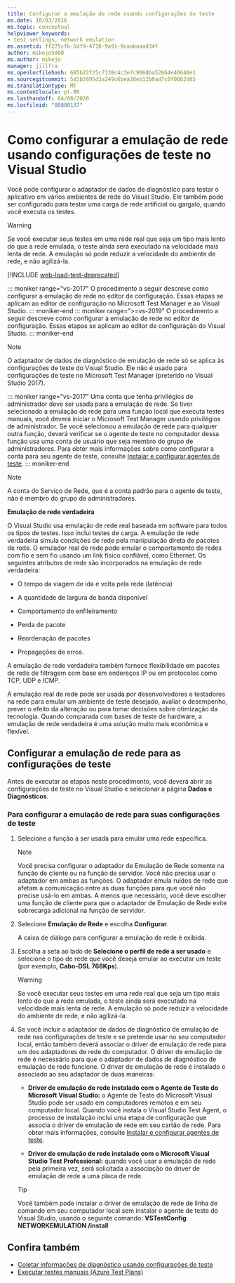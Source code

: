 ```yaml
---
title: Configurar a emulação de rede usando configurações do teste
ms.date: 10/03/2016
ms.topic: conceptual
helpviewer_keywords:
- test settings, network emulation
ms.assetid: ff275cfb-5df9-4710-9a91-9caabaaad34f
author: mikejo5000
ms.author: mikejo
manager: jillfra
ms.openlocfilehash: 685b22f25c7138c4c3e7c9068ba52864e40648e1
ms.sourcegitcommit: 5d1b2895d3a249c6bea30eb12b0ad7c0f0862d85
ms.translationtype: MT
ms.contentlocale: pt-BR
ms.lasthandoff: 04/08/2020
ms.locfileid: "80880137"
---
```

# <a name="how-to-configure-network-emulation-using-test-settings-in-visual-studio"></a>Como configurar a emulação de rede usando configurações de teste no Visual Studio

Você pode configurar o adaptador de dados de diagnóstico para testar o aplicativo em vários ambientes de rede do Visual Studio. Ele também pode ser configurado para testar uma carga de rede artificial ou gargalo, quando você executa os testes.

> [!WARNING]
> Se você executar seus testes em uma rede real que seja um tipo mais lento do que a rede emulada, o teste ainda será executado na velocidade mais lenta de rede. A emulação só pode reduzir a velocidade do ambiente de rede, e não agilizá-la.

[!INCLUDE [web-load-test-deprecated](includes/web-load-test-deprecated.md)]

::: moniker range="vs-2017"
O procedimento a seguir descreve como configurar a emulação de rede no editor de configuração. Essas etapas se aplicam ao editor de configuração no Microsoft Test Manager e ao Visual Studio.
::: moniker-end
::: moniker range=">=vs-2019"
O procedimento a seguir descreve como configurar a emulação de rede no editor de configuração. Essas etapas se aplicam ao editor de configuração do Visual Studio.
::: moniker-end

> [!NOTE]
> O adaptador de dados de diagnóstico de emulação de rede só se aplica às configurações de teste do Visual Studio. Ele não é usado para configurações de teste no Microsoft Test Manager (preterido no Visual Studio 2017).

::: moniker range="vs-2017"
Uma conta que tenha privilégios de administrador deve ser usada para a emulação de rede. Se tiver selecionado a emulação de rede para uma função local que executa testes manuais, você deverá iniciar o Microsoft Test Manager usando privilégios de administrador. Se você selecionou a emulação de rede para qualquer outra função, deverá verificar se o agente de teste no computador dessa função usa uma conta de usuário que seja membro do grupo de administradores. Para obter mais informações sobre como configurar a conta para seu agente de teste, consulte [Instalar e configurar agentes de teste](../test/lab-management/install-configure-test-agents.md).
::: moniker-end

> [!NOTE]
> A conta do Serviço de Rede, que é a conta padrão para o agente de teste, não é membro do grupo de administradores.

**Emulação de rede verdadeira**

O Visual Studio usa emulação de rede real baseada em software para todos os tipos de testes. Isso inclui testes de carga. A emulação de rede verdadeira simula condições de rede pela manipulação direta de pacotes de rede. O emulador real de rede pode emular o comportamento de redes com fio e sem fio usando um link físico confiável, como Ethernet. Os seguintes atributos de rede são incorporados na emulação de rede verdadeira:

- O tempo da viagem de ida e volta pela rede (latência)

- A quantidade de largura de banda disponível

- Comportamento do enfileiramento

- Perda de pacote

- Reordenação de pacotes

- Propagações de erros.

A emulação de rede verdadeira também fornece flexibilidade em pacotes de rede de filtragem com base em endereços IP ou em protocolos como TCP, UDP e ICMP.

A emulação real de rede pode ser usada por desenvolvedores e testadores na rede para emular um ambiente de teste desejado, avaliar o desempenho, prever o efeito da alteração ou para tomar decisões sobre otimização da tecnologia. Quando comparada com bases de teste de hardware, a emulação de rede verdadeira é uma solução muito mais econômica e flexível.

## <a name="configure-network-emulation-for-your-test-settings"></a>Configurar a emulação de rede para as configurações de teste

Antes de executar as etapas neste procedimento, você deverá abrir as configurações de teste no Visual Studio e selecionar a página **Dados e Diagnósticos**.

### <a name="to-configure-network-emulation-for-your-test-settings"></a>Para configurar a emulação de rede para suas configurações de teste

1. Selecione a função a ser usada para emular uma rede específica.

    > [!NOTE]
    > Você precisa configurar o adaptador de Emulação de Rede somente na função de cliente ou na função de servidor. Você não precisa usar o adaptador em ambas as funções. O adaptador emula ruídos de rede que afetam a comunicação entre as duas funções para que você não precise usá-lo em ambas. A menos que necessário, você deve escolher uma função de cliente para que o adaptador de Emulação de Rede evite sobrecarga adicional na função de servidor.

2. Selecione **Emulação de Rede** e escolha **Configurar**.

     A caixa de diálogo para configurar a emulação de rede é exibida.

3. Escolha a seta ao lado de **Selecione o perfil de rede a ser usado** e selecione o tipo de rede que você deseja emular ao executar um teste (por exemplo, **Cabo-DSL 768Kps**).

    > [!WARNING]
    > Se você executar seus testes em uma rede real que seja um tipo mais lento do que a rede emulada, o teste ainda será executado na velocidade mais lenta de rede. A emulação só pode reduzir a velocidade do ambiente de rede, e não agilizá-la.

4. Se você incluir o adaptador de dados de diagnóstico de emulação de rede nas configurações de teste e se pretende usar no seu computador local, então também deverá associar o driver de emulação de rede para um dos adaptadores de rede do computador. O driver de emulação de rede é necessário para que o adaptador de dados de diagnóstico de emulação de rede funcione. O driver de emulação de rede é instalado e associado ao seu adaptador de duas maneiras:

    - **Driver de emulação de rede instalado com o Agente de Teste do Microsoft Visual Studio:** o Agente de Teste do Microsoft Visual Studio pode ser usado em computadores remotos e em seu computador local. Quando você instala o Visual Studio Test Agent, o processo de instalação inclui uma etapa de configuração que associa o driver de emulação de rede em seu cartão de rede. Para obter mais informações, consulte [Instalar e configurar agentes de teste](../test/lab-management/install-configure-test-agents.md).

    - **Driver de emulação de rede instalado com o Microsoft Visual Studio Test Professional:** quando você usar a emulação de rede pela primeira vez, será solicitada a associação do driver de emulação de rede a uma placa de rede.

    > [!TIP]
    > Você também pode instalar o driver de emulação de rede de linha de comando em seu computador local sem instalar o agente de teste do Visual Studio, usando o seguinte comando: **VSTestConfig NETWORKEMULATION /install**

## <a name="see-also"></a>Confira também

- [Coletar informações de diagnóstico usando configurações de teste](../test/collect-diagnostic-information-using-test-settings.md)
- [Executar testes manuais (Azure Test Plans)](/azure/devops/test/run-manual-tests?view=vsts)
